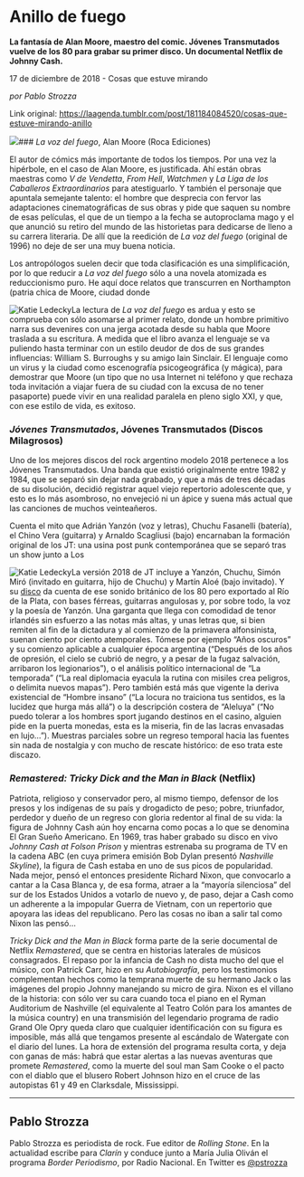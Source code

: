 # Anillo de fuego

**La fantasía de Alan Moore, maestro del comic. Jóvenes Transmutados vuelve de los 80 para grabar su primer disco. Un documental Netflix de Johnny Cash.**

17 de diciembre de 2018 - Cosas que estuve mirando

_por Pablo Strozza_

Link original: https://laagenda.tumblr.com/post/181184084520/cosas-que-estuve-mirando-anillo

![](https://64.media.tumblr.com/04f8f26091d66c322cf0a5d54f871e33/tumblr_inline_pjw4brlEvr1t6q87u_500.jpg)### *La voz del fuego*, Alan Moore (Roca Ediciones)

El autor de cómics más importante de todos los tiempos. Por una vez la hipérbole, en el caso de Alan Moore, es justificada. Ahí están obras maestras como *V de Vendetta*, *From Hell*, *Watchmen* y *La Liga de los Caballeros Extraordinarios* para atestiguarlo. Y también el personaje que apuntala semejante talento: el hombre que desprecia con fervor las adaptaciones cinematográficas de sus obras y pide que saquen su nombre de esas películas, el que de un tiempo a la fecha se autoproclama mago y el que anunció su retiro del mundo de las historietas para dedicarse de lleno a su carrera literaria. De allí que la reedición de *La voz del fuego* (original de 1996) no deje de ser una muy buena noticia. 

Los antropólogos suelen decir que toda clasificación es una simplificación, por lo que reducir a *La voz del fuego* sólo a una novela atomizada es reduccionismo puro. He aquí doce relatos que transcurren en Northampton (patria chica de Moore, ciudad donde 

![Katie Ledecky](https://64.media.tumblr.com/04f8f26091d66c322cf0a5d54f871e33/tumblr_inline_pjw4brlEvr1t6q87u_400.jpg)La lectura de *La voz del fuego* es ardua y esto se comprueba con sólo asomarse al primer relato, donde un hombre primitivo narra sus devenires con una jerga acotada desde su habla que Moore traslada a su escritura. A medida que el libro avanza el lenguaje se va puliendo hasta terminar con un estilo deudor de dos de sus grandes influencias: William S. Burroughs y su amigo Iain Sinclair. El lenguaje como un virus y la ciudad como escenografía psicogeográfica (y mágica), para demostrar que Moore (un tipo que no usa Internet ni teléfono y que rechaza toda invitación a viajar fuera de su ciudad con la excusa de no tener pasaporte) puede vivir en una realidad paralela en pleno siglo XXI, y que, con ese estilo de vida, es exitoso. 

### *Jóvenes Transmutados*, Jóvenes Transmutados (Discos Milagrosos)

Uno de los mejores discos del rock argentino modelo 2018 pertenece a los Jóvenes Transmutados. Una banda que existió originalmente entre 1982 y 1984, que se separó sin dejar nada grabado, y que a más de tres décadas de su disolución, decidió registrar aquel viejo repertorio adolescente que, y esto es lo más asombroso, no envejeció ni un ápice y suena más actual que las canciones de muchos veinteañeros.

Cuenta el mito que Adrián Yanzón (voz y letras), Chuchu Fasanelli (batería), el Chino Vera (guitarra) y Arnaldo Scagliusi (bajo) encarnaban la formación original de los JT: una usina post punk contemporánea que se separó tras un show junto a Los 

![Katie Ledecky](https://64.media.tumblr.com/282b7476e8ed263263425bb8b0bf3fcf/tumblr_inline_pjw4bsi2S41t6q87u_400.jpg)La versión 2018 de JT incluye a Yanzón, Chuchu, Simón Miró (invitado en guitarra, hijo de Chuchu) y Martín Aloé (bajo invitado). Y su [disco](https://www.youtube.com/watch?v=kOyVav47ohw) da cuenta de ese sonido británico de los 80 pero exportado al Río de la Plata, con bases férreas, guitarras angulosas y, por sobre todo, la voz y la poesía de Yanzón. Una garganta que llega con comodidad de tenor irlandés sin esfuerzo a las notas más altas, y unas letras que, si bien remiten al fin de la dictadura y al comienzo de la primavera alfonsinista, suenan ciento por ciento atemporales. Tómese por ejemplo “Años oscuros” y su comienzo aplicable a cualquier época argentina (“Después de los años de opresión, el cielo se cubrió de negro, y a pesar de la fugaz salvación, arribaron los legionarios”), o el análisis político internacional de “La temporada” (“La real diplomacia eyacula la rutina con misiles crea peligros, o delimita nuevos mapas”). Pero también está más que vigente la deriva existencial de “Hombre insano” (“La locura no traiciona tus sentidos, es la lucidez que hurga más allá”) o la descripción costera de “Aleluya” (“No puedo tolerar a los hombres sport jugando destinos en el casino, alguien pide en la puerta monedas, esta es la miseria, fin de las lacras envasadas en lujo…”). Muestras parciales sobre un regreso temporal hacia las fuentes sin nada de nostalgia y con mucho de rescate histórico: de eso trata este discazo. 

### *Remastered: Tricky Dick and the Man in Black* (Netflix)

Patriota, religioso y conservador pero, al mismo tiempo, defensor de los presos y los indígenas de su país y drogadicto de peso; pobre, triunfador, perdedor y dueño de un regreso con gloria redentor al final de su vida: la figura de Johnny Cash aún hoy encarna como pocas a lo que se denomina El Gran Sueño Americano. En 1969, tras haber grabado su disco en vivo *Johnny Cash at Folson Prison* y mientras estrenaba su programa de TV en la cadena ABC (en cuya primera emisión Bob Dylan presentó *Nashville Skyline*), la figura de Cash estaba en uno de sus picos de popularidad. Nada mejor, pensó el entonces presidente Richard Nixon, que convocarlo a cantar a la Casa Blanca y, de esa forma, atraer a la “mayoría silenciosa” del sur de los Estados Unidos a votarlo de nuevo y, de paso, dejar a Cash como un adherente a la impopular Guerra de Vietnam, con un repertorio que apoyara las ideas del republicano. Pero las cosas no iban a salir tal como Nixon las pensó…

*Tricky Dick and the Man in Black* forma parte de la serie documental de Netflix *Remastered*, que se centra en historias laterales de músicos consagrados. El repaso por la infancia de Cash no dista mucho del que el músico, con Patrick Carr, hizo en su *Autobiografía*, pero los testimonios complementan hechos como la temprana muerte de su hermano Jack o las imágenes del propio Johnny manejando su micro de gira. Nixon es el villano de la historia: con sólo ver su cara cuando toca el piano en el Ryman Auditorium de Nashville (el equivalente al Teatro Colón para los amantes de la música country) en una transmisión del legendario programa de radio Grand Ole Opry queda claro que cualquier identificación con su figura es imposible, más allá que tengamos presente al escándalo de Watergate con el diario del lunes. La hora de extensión del programa resulta corta, y deja con ganas de más: habrá que estar alertas a las nuevas aventuras que promete *Remastered*, como la muerte del soul man Sam Cooke o el pacto con el diablo que el blusero Robert Johnson hizo en el cruce de las autopistas 61 y 49 en Clarksdale, Mississippi. 

  




---

Pablo Strozza
-------------

 Pablo Strozza es periodista de rock. Fue editor de *Rolling Stone*. En la actualidad escribe para *Clarín* y conduce junto a María Julia Oliván el programa *Border Periodismo*, por Radio Nacional. En Twitter es [@pstrozza](https://twitter.com/pstrozza) 

